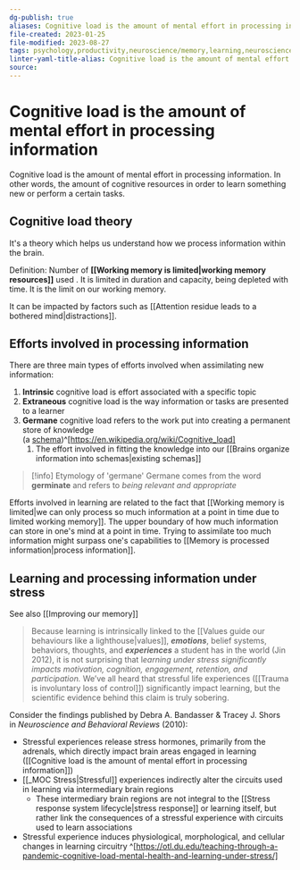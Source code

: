 ```yaml
---
dg-publish: true
aliases: Cognitive load is the amount of mental effort in processing information., cognitive load or efforts involved in information processing, , cognitive load, mental efforts involved in learning, learning efforts, cognitive resources, information processing resources, resources for knowledge processing, brain efforts, cognitive efforts, cognitive overhead, available cognitive resources, psychologically taxing, mental effort or resources involved in a task, cognitive load or efforts involved in processing information, cognitive resources
file-created: 2023-01-25
file-modified: 2023-08-27
tags: psychology,productivity,neuroscience/memory,learning,neuroscience/neuroscience,learning,health/stress
linter-yaml-title-alias: Cognitive load is the amount of mental effort in processing information.
source: 
---
```


# Cognitive load is the amount of mental effort in processing information


Cognitive load is the amount of mental effort in processing information. In other words, the amount of cognitive resources in order to learn something new or perform a certain tasks.
## Cognitive load theory

It's a theory which helps us understand how we process information within the brain.

Definition: Number of **[[Working memory is limited|working memory resources]]** used . It is limited in duration and capacity, being depleted with time. It is the limit on our working memory.

It can be impacted by factors such as [[Attention residue leads to a bothered mind|distractions]].

## Efforts involved in processing information

There are three main types of efforts involved when assimilating new information:

1. **Intrinsic** cognitive load is effort associated with a specific topic
2. **Extraneous** cognitive load is the way information or tasks are presented to a learner
3. **Germane** cognitive load refers to the work put into creating a permanent store of knowledge (a [schema](https://en.wikipedia.org/wiki/Schema_(psychology) "Schema (psychology)"))^[https://en.wikipedia.org/wiki/Cognitive_load]
	1. The effort involved in fitting the knowledge into our [[Brains organize information into schemas|existing schemas]]

> [!info] Etymology of 'germane'
> Germane comes from the word **germinate** and refers to *being relevant and appropriate*

Efforts involved in learning are related to the fact that [[Working memory is limited|we can only process so much information at a point in time due to limited working memory]]. The upper boundary of how much information can store in one's mind at a point in time. Trying to assimilate too much information might surpass one's capabilities to [[Memory is processed information|process information]].

## Learning and processing information under stress

See also [[Improving our memory]]

> Because learning is intrinsically linked to the [[Values guide our behaviours like a lighthouse|values]], **_emotions_**, belief systems, behaviors, thoughts, and **_experiences_** a student has in the world (Jin 2012), it is not surprising that l*earning under stress significantly impacts motivation, cognition, engagement, retention, and participation.* We’ve all heard that stressful life experiences ([[Trauma is involuntary loss of control]]) significantly impact learning, but the scientific evidence behind this claim is truly sobering.
>

Consider the findings published by Debra A. Bandasser & Tracey J. Shors in _Neuroscience and Behavioral Reviews_ (2010):

- Stressful experiences release stress hormones, primarily from the adrenals, which directly impact brain areas engaged in learning ([[Cognitive load is the amount of mental effort in processing information]])
- [[_MOC Stress|Stressful]] experiences indirectly alter the circuits used in learning via intermediary brain regions
   - These intermediary brain regions are not integral to the [[Stress response system lifecycle|stress response]] or learning itself, but rather link the consequences of a stressful experience with circuits used to learn associations
- Stressful experience induces physiological, morphological, and cellular changes in learning circuitry ^[https://otl.du.edu/teaching-through-a-pandemic-cognitive-load-mental-health-and-learning-under-stress/]
